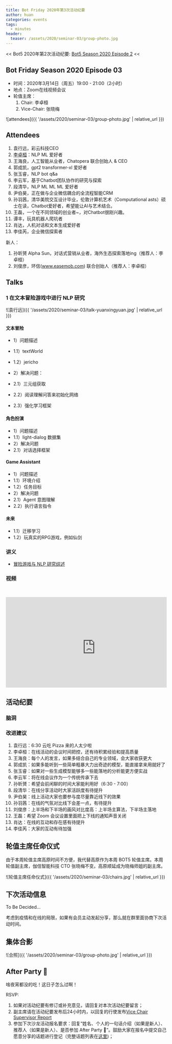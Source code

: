 ```yaml
---
title: Bot Friday 2020年第3次活动纪要
author: huan
categories: events
tags:
  - minutes
header:
  teaser: /assets/2020/seminar-03/group-photo.jpg
---
```


<< Bot5 2020年第2次活动纪要: [Bot5 Season 2020 Episode 2](https://bot5.club/events/seminar-minutes-2020-02) <<

## Bot Friday Season 2020 Episode 03

- 时间：2020年3月14日（周五）19:00 - 21:00（2小时）
- 地点：Zoom在线视频会议
- 轮值主席：
    1. Chair: 李卓桓
    1. Vice-Chair: 张晓梅

![attendees]({{ '/assets/2020/seminar-03/group-photo.jpg' | relative_url }})

## Attendees

1. 袁行远，彩云科技CEO
1. [李卓桓](/people/huan/)：NLP ML 爱好者
1. 王海良，人工智能从业者，Chatopera 联合创始人 & CEO
1. 郭成凯，gpt2 transformer-xl 爱好者
1. 张玉睿，NLP bot q&a
1. 李云军，基于Chatbot团队协作的研究与探索
1. 段清华，NLP ML ML ML 爱好者
1. 尹伯昊，正在做与企业微信耦合的全流程智能CRM
1. 孙羽茜，清华美院交互设计毕业，伦敦计算机艺术（Computational asts）硕士在读，Chatbot爱好者，希望能让AI与艺术结合。
1. 王磊，一个在不同领域的创业者~，对Chatbot很刚兴趣。
1. 谭丰，玩具机器人爬坑者
1. 肖达，人机对话和文本生成爱好者
1. 李佳芮，企业微信探索者

新人：

1. 孙昕赟 Alpha Sun，对话式营销从业者，海外生态探索落地ing（推荐人：李卓桓）
1. 刘俊彦，环信(www.easemob.com) 联合创始人（推荐人：李卓桓）

## Talks

### 1 在文本冒险游戏中进行 NLP 研究

![袁行远]({{ '/assets/2020/seminar-03/talk-yuanxingyuan.jpg' | relative_url }})

#### 文本冒险

- 1）问题描述
- 1.1）textWorld
- 1.2）jericho

- 2）解决问题：
- 2.1）三元组获取
- 2.2）阅读理解问答来初始化网络
- 2.3）强化学习框架

#### 角色扮演

- 1）问题描述
- 1.1）light-dialog 数据集
- 2）解决问题
- 2.1）对话选择框架

#### Game Assistant

- 1）问题描述
- 1.1）环境介绍
- 1.2）任务目标
- 2）解决问题
- 2.1）Agent 意图理解
- 2.2）执行语言指令

#### 未来

- 1.1）迁移学习
- 1.2）玩真实的RPG游戏，例如仙剑

### 讲义

- [冒险游戏与 NLP 研究综述](https://shimo.im/docs/VQh98yrwCJdJKxV3)

### 视频

<div class="video-container" style="
    position: relative;
    padding-bottom:56.25%;
    padding-top:30px;
    height:0;
    overflow:hidden;
">
  <iframe width="560" height="315"
    src="https://www.youtube.com/embed/yR9_-CpUEIM"
    frameborder="0"
    allow="accelerometer; autoplay; encrypted-media; gyroscope; picture-in-picture"
    allowfullscreen
  ></iframe>
</div>

## 活动纪要

### 脑洞

### 改进建议

1. 袁行远：6:30 云吃 Pizza 来的人太少啦
1. 李卓桓：在线活动的会议时间把控，还有待积累经验和提高质量
1. 王海良：每个人的发言，如果多结合自己的专业领域，会大家收获更大
1. 郭成凯：如果多能听到一些简单粗暴大力出奇迹的模型，能直接拿来用就好了
1. 张玉睿：如果对一些生成模型能够多一些能落地的分析能更方便实战
1. 李云军：将在线会议作为一个传统传承下去
1. 孙昕赟：希望会前闲聊的时间大家能利用好（6:30 - 7:00）
1. 段清华：在线分享活动时大家活跃度有待提升
1. 尹伯昊：线上活动大家也要参与度尽量靠近线下的效果
1. 孙羽茜：在线的气氛对比线下会差一点，有待提升
1. 刘俊彦：上半场和下半场的画风对比度高：上半场主算法，下半场主落地
1. 王磊：希望 Zoom 会议设置里面把上下线的通知声音关闭
1. 肖达：在线的互动和存在感有待提升
1. 李佳芮：大家的互动有待加强

## 轮值主席任命仪式

由于本周轮值主席高原时间不方便，我代替高原作为本周 BOT5 轮值主席。本周轮值副主席，伽信智能科技 CTO 张晓梅不变。高原顺延成为晓梅师姐的副主席。

![轮值主席任命仪式]({{ '/assets/2020/seminar-03/chairs.jpg' | relative_url }})

## 下次活动信息

To Be Decided...

考虑到疫情和在线的局限，如果有会员主动发起分享，那么就在群里面协商下次活动时间。

## 集体合影

![合照]({{ '/assets/2020/seminar-03/group-photo.jpg' | relative_url }})

## After Party 🍻

啥夜宵都没的吃！这日子怎么过啊！

RSVP:

1. 如果对活动纪要有修订或补充意见，请回复对本次活动纪要留言；
1. 副主席请在活动纪要发布后24小时内，以回复的行使发布[Vice Chair Supervisor Report](/manuals/chair/#vice-chair-supervisor-report)
1. 参加下次沙龙活动报名要求：回复“姓名、个人的一句话介绍（如果是新人）、推荐人（如果是新人）、是否参加 After Party 🍻”。鼓励大家在报名中提交自己愿意分享的话题进行登记（完整话题列表在[这里](https://www.bot5.club/talks/))；
